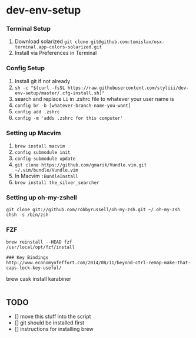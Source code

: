 # dev-env-setup

### Terminal Setup
1. Download solarized `git clone git@github.com:tomislav/osx-terminal.app-colors-solarized.git`
2. Install via Preferences in Terminal

### Config Setup
1. Install git if not already
2.  `sh -c "$(curl -fsSL https://raw.githubusercontent.com/styliii/dev-env-setup/master/.cfg-install.sh)"`
3. search and replace `Li` in .zshrc file to whatever your user name is
4. `config br -b [whatever-branch-name-you-want]`
5. `config add .zshrc`
6. `config -m 'adds .zshrc for this computer'`

### Setting up Macvim
1. `brew install macvim`
3. `config submodule init`
4. `config submodule update`
3. `git clone https://github.com/gmarik/Vundle.vim.git ~/.vim/bundle/Vundle.vim`
5. In Macvim `:BundleInstall`
6. `brew install the_silver_searcher`

### Setting up oh-my-zshell
```
git clone git://github.com/robbyrussell/oh-my-zsh.git ~/.oh-my-zsh
chsh -s /bin/zsh
```

### FZF
```
brew reinstall --HEAD fzf
/usr/local/opt/fzf/install

### Key Bindings
http://www.economyofeffort.com/2014/08/11/beyond-ctrl-remap-make-that-caps-lock-key-useful/
```
brew cask install karabiner
```
```
## TODO
- [] move this stuff into the script
- [] git should be installed first
- [] instructions for installing brew
